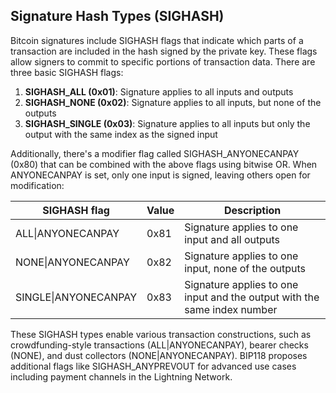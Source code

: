 ## Signature Hash Types (SIGHASH)

Bitcoin signatures include SIGHASH flags that indicate which parts of a transaction are included in the hash signed by the private key. These flags allow signers to commit to specific portions of transaction data. There are three basic SIGHASH flags:

1. **SIGHASH_ALL (0x01)**: Signature applies to all inputs and outputs
2. **SIGHASH_NONE (0x02)**: Signature applies to all inputs, but none of the outputs
3. **SIGHASH_SINGLE (0x03)**: Signature applies to all inputs but only the output with the same index as the signed input

Additionally, there's a modifier flag called SIGHASH_ANYONECANPAY (0x80) that can be combined with the above flags using bitwise OR. When ANYONECANPAY is set, only one input is signed, leaving others open for modification:

| SIGHASH flag | Value | Description |
|--------------|-------|-------------|
| ALL\|ANYONECANPAY | 0x81 | Signature applies to one input and all outputs |
| NONE\|ANYONECANPAY | 0x82 | Signature applies to one input, none of the outputs |
| SINGLE\|ANYONECANPAY | 0x83 | Signature applies to one input and the output with the same index number |

These SIGHASH types enable various transaction constructions, such as crowdfunding-style transactions (ALL|ANYONECANPAY), bearer checks (NONE), and dust collectors (NONE|ANYONECANPAY). BIP118 proposes additional flags like SIGHASH_ANYPREVOUT for advanced use cases including payment channels in the Lightning Network.